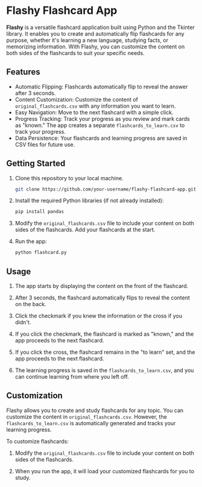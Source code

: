 # Flashy Flashcard App

**Flashy** is a versatile flashcard application built using Python and the Tkinter library. It enables you to create and automatically flip flashcards for any purpose, whether it's learning a new language, studying facts, or memorizing information. With Flashy, you can customize the content on both sides of the flashcards to suit your specific needs.

## Features

- Automatic Flipping: Flashcards automatically flip to reveal the answer after 3 seconds.
- Content Customization: Customize the content of `original_flashcards.csv` with any information you want to learn.
- Easy Navigation: Move to the next flashcard with a simple click.
- Progress Tracking: Track your progress as you review and mark cards as "known." The app creates a separate `flashcards_to_learn.csv` to track your progress.
- Data Persistence: Your flashcards and learning progress are saved in CSV files for future use.

## Getting Started

1. Clone this repository to your local machine.

   ```bash
   git clone https://github.com/your-username/flashy-flashcard-app.git
   ```

2. Install the required Python libraries (if not already installed):

   ```bash
   pip install pandas
   ```

3. Modify the `original_flashcards.csv` file to include your content on both sides of the flashcards. Add your flashcards at the start.

4. Run the app:

   ```bash
   python flashcard.py
   ```

## Usage

1. The app starts by displaying the content on the front of the flashcard.

2. After 3 seconds, the flashcard automatically flips to reveal the content on the back.

3. Click the checkmark if you knew the information or the cross if you didn't.

4. If you click the checkmark, the flashcard is marked as "known," and the app proceeds to the next flashcard.

5. If you click the cross, the flashcard remains in the "to learn" set, and the app proceeds to the next flashcard.

6. The learning progress is saved in the `flashcards_to_learn.csv`, and you can continue learning from where you left off.

## Customization

Flashy allows you to create and study flashcards for any topic. You can customize the content in `original_flashcards.csv`. However, the `flashcards_to_learn.csv` is automatically generated and tracks your learning progress.

To customize flashcards:

1. Modify the `original_flashcards.csv` file to include your content on both sides of the flashcards.

2. When you run the app, it will load your customized flashcards for you to study.
